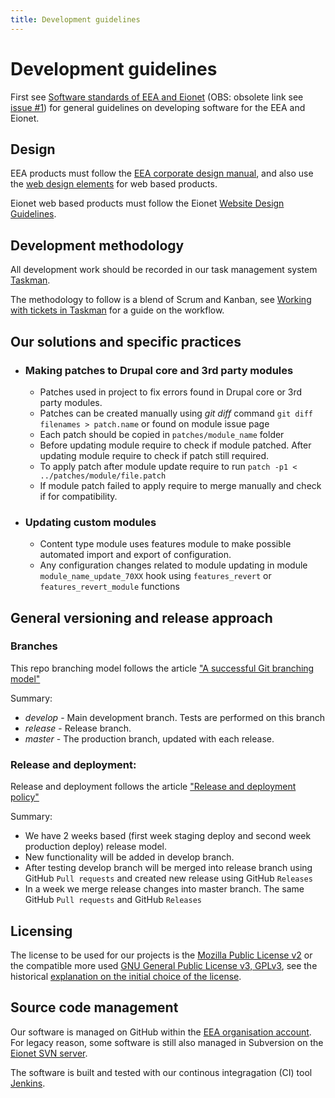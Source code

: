 ```yaml
---
title: Development guidelines
---
```


# Development guidelines

First see [Software standards of EEA and Eionet](http://www.eionet.europa.eu/software/swstandards) (OBS: obsolete link see [issue #1](https://github.com/eea/docs/issues/1)) for general guidelines on developing software for the EEA and Eionet.

## Design

EEA products must follow the [EEA corporate design manual](http://www.eea.europa.eu/publications/eea-corporate-design-manual), and also use the [web design elements](http://www.eea.europa.eu/code/design-elements) for web based products.

Eionet web based products must follow the Eionet [Website Design Guidelines](http://www.eionet.europa.eu/software/design).

## Development methodology

All development work should be recorded in our task management system [Taskman](https://taskman.eionet.europa.eu).

The methodology to follow is a blend of Scrum and Kanban, see [Working with tickets in Taskman](https://taskman.eionet.europa.eu/projects/netpub/wiki/Working_with_tickets_in_Taskman_(Flow)) for a guide on the workflow.

## Our solutions and specific practices
 
* ### Making patches to Drupal core and 3rd party modules
    * Patches used in project to fix errors found in Drupal core or 3rd party modules.
    * Patches can be created manually using _git diff_ command `````git diff filenames > patch.name````` or found on module issue page
    * Each patch should be copied in `patches/module_name` folder
    * Before updating module require to check if module patched. After updating module require to check if patch still required. 
    * To apply patch after module update require to run ```patch -p1 < ../patches/module/file.patch``` 
    * If module patch failed to apply require to merge manually and check if for compatibility.      

* ### Updating custom modules
    * Content type module uses features module to make possible automated import and export of configuration.
    * Any configuration changes related to module updating in module `module_name_update_70XX` hook using `features_revert` or `features_revert_module` functions   

## General versioning and release approach

### Branches

This repo branching model follows the article ["A successful Git branching model"](http://nvie.com/posts/a-successful-git-branching-model)

Summary:

* _develop_ - Main development branch. Tests are performed on this branch
* _release_ - Release branch.
* _master_ - The production branch, updated with each release.

### Release and deployment:

Release and deployment follows the article ["Release and deployment policy"](https://github.com/EU-OSHA/osha-website/wiki)

Summary:

* We have 2 weeks based (first week staging deploy and second week production deploy) release model.
* New functionality will be added in develop branch.
* After testing develop branch will be merged into release branch using GitHub `Pull requests` and created new release using GitHub `Releases`
* In a week we merge release changes into master branch. The same GitHub `Pull requests` and GitHub `Releases`


## Licensing

The license to be used for our projects is the [Mozilla Public License v2](https://www.mozilla.org/en-US/MPL/) or the compatible more used [GNU General Public License v3, GPLv3](http://www.gnu.org/licenses/gpl-3.0.en.html), see the historical [explanation on the initial choice of the license](http://www.eionet.europa.eu/software/licenseexplained.html).

## Source code management

Our software is managed on GitHub within the [EEA organisation account](https://github.com/eea). For legacy reason, some software is still also managed in Subversion on the [Eionet SVN server](http://svn.eionet.europa.eu/).

The software is built and tested with our continous integragation (CI) tool [Jenkins](http://ci.eionet.europa.eu/).

